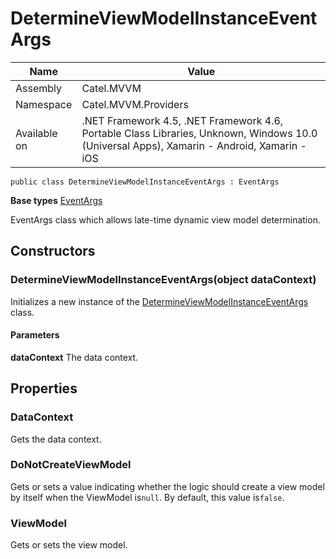 

# DetermineViewModelInstanceEventArgs

Name|Value
---|---
Assembly|Catel.MVVM
Namespace|Catel.MVVM.Providers
Available on|.NET Framework 4.5, .NET Framework 4.6, Portable Class Libraries, Unknown, Windows 10.0 (Universal Apps), Xamarin - Android, Xamarin - iOS

```
public class DetermineViewModelInstanceEventArgs : EventArgs
```

**Base types**
[EventArgs]()


EventArgs class which allows late-time dynamic view model determination.



## Constructors

### DetermineViewModelInstanceEventArgs(object dataContext)

Initializes a new instance of the [DetermineViewModelInstanceEventArgs](#) class.

#### Parameters

**dataContext**
The data context.



## Properties

### DataContext

Gets the data context.



### DoNotCreateViewModel

Gets or sets a value indicating whether the logic should create a view model by itself when the ViewModel is`null`. By default, this value is`false`.



### ViewModel

Gets or sets the view model.



